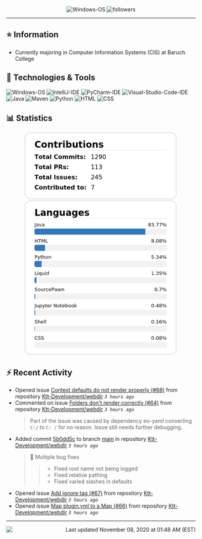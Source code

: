 <div align="center">
    <img 
        src="https://img.shields.io/badge/OS-Windows-informational?style=for-the-badge&color=3278be"
        alt="Windows-OS">
    <img 
        src="https://img.shields.io/github/followers/katsute?color=3278be&style=for-the-badge"
        alt="followers">
</div>

<hr>

## ⭐ Information

 - Currently majoring in Computer Information Systems (CIS) at Baruch College

## 🔧 Technologies & Tools

<img 
    src="https://img.shields.io/badge/OS-Windows-informational?style=flat-square&color=3278be"
    alt="Windows-OS">
<img 
    src="https://img.shields.io/badge/Editor-IntelliJ_IDEA-informational?style=flat-square&logo=intellij-idea&logoColor=white&color=3278be"
    alt="IntelliJ-IDE">
<img 
    src="https://img.shields.io/badge/Editor-PyCharm-informational?style=flat-square&logo=pycharm&logoColor=white&color=3278be"
    alt="PyCharm-IDE">
<img 
    src="https://img.shields.io/badge/Editor-Visual_Studio_Code-informational?style=flat-square&logo=Visual-Studio-Code&logoColor=white&color=3278be"
    alt="Visual-Studio-Code-IDE">
<img 
    src="https://img.shields.io/badge/Code-Java-informational?style=flat-square&logo=java&logoColor=white&color=3278be"
    alt="Java">
<img 
    src="https://img.shields.io/badge/Tools-Maven-informational?style=flat-square&logo=apache-maven&logoColor=white&color=3278be"
    alt="Maven">
<img 
    src="https://img.shields.io/badge/Code-Python-informational?style=flat-square&logo=python&logoColor=white&color=3278be"
    alt="Python">
<img 
    src="https://img.shields.io/badge/Code-HTML-informational?style=flat-square&logo=html5&logoColor=white&color=3278be"
    alt="HTML">
<img 
    src="https://img.shields.io/badge/Code-CSS-informational?style=flat-square&logo=css-wizardry&logoColor=white&color=3278be"
    alt="CSS">

## 📊 Statistics
<div align="center">
    <a href="https://github.com/Katsute/">
        <img src="https://github.com/Katsute/Katsute/blob/main/contributions.png">
    </a>
    <a href="https://github.com/Katsute/">
        <img src="https://github.com/Katsute/Katsute/blob/main/languages.png">
    </a>
</div>

## ⚡ Recent Activity

 - Opened issue [Context defaults do not render properly (#68)](https://github.com/Ktt-Development/webdir/issues/68) from repository [Ktt-Development/webdir](https://github.com/Ktt-Development/webdir)  *`3 hours ago`*
 - Commented on issue [Folders don't render correctly (#64)](https://github.com/Ktt-Development/webdir/issues/64#issuecomment-723524025) from repository [Ktt-Development/webdir](https://github.com/Ktt-Development/webdir)  *`3 hours ago`*
   > Part of the issue was caused by dependency eo-yaml converting `C:/` to `C: /` for no reason. Issue still needs further debugging.
 - Added commit [5b0dd5c](https://github.com/Ktt-Development/webdir/commit/5b0dd5cf0673348521e61a1265717e1c773e188b) to branch [main](https://github.com/Ktt-Development/webdir/tree/main) in repository [Ktt-Development/webdir](https://github.com/Ktt-Development/webdir)  *`3 hours ago`*
   > 🐞 Multiple bug fixes
   >  > - Fixed root name not being logged
   >  > - Fixed relative pathing
   >  > - Fixed varied slashes in defaults
 - Opened issue [Add ignore tag (#67)](https://github.com/Ktt-Development/webdir/issues/67) from repository [Ktt-Development/webdir](https://github.com/Ktt-Development/webdir)  *`3 hours ago`*
 - Opened issue [Map plugin.yml to a Map (#66)](https://github.com/Ktt-Development/webdir/issues/66) from repository [Ktt-Development/webdir](https://github.com/Ktt-Development/webdir)  *`3 hours ago`*

---
<img align="left" src="https://github.com/Katsute/Katsute/workflows/Update%20README.md/badge.svg"><p align="right">Last updated November 08, 2020 at 01:48 AM (EST)</p>
